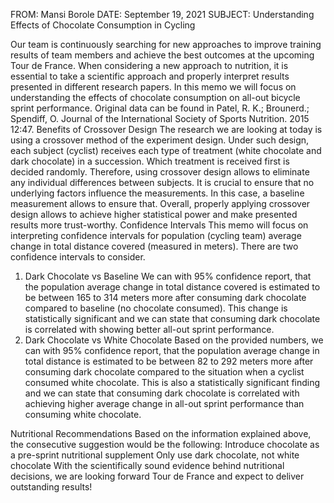 FROM: Mansi Borole
DATE: September 19, 2021 
SUBJECT: Understanding Effects of Chocolate Consumption in Cycling 

Our team is continuously searching for new approaches to improve training results of team members and achieve the best outcomes at the upcoming Tour de France. When considering a new approach to nutrition, it is essential to take a scientific approach and properly interpret results presented in different research papers. In this memo we will focus on understanding the effects of chocolate consumption on all-out bicycle sprint performance. Original data can be found in Patel, R. K.; Brounerd.; Spendiff, O. Journal of the International Society of Sports Nutrition. 2015 12:47. Benefits of Crossover Design 
The research we are looking at today is using a crossover method of the experiment design. Under such design, each subject (cyclist) receives each type of treatment (white chocolate and dark chocolate) in a succession. Which treatment is received first is decided randomly. Therefore, using crossover design allows to eliminate any individual differences between subjects. It is crucial to ensure that no underlying factors influence the measurements. In this case, a baseline measurement allows to ensure that. Overall, properly applying crossover design allows to achieve higher statistical power and make presented results more trust-worthy. 
Confidence Intervals 
This memo will focus on interpreting confidence intervals for population (cycling team) average change in total distance covered (measured in meters). There are two confidence intervals to consider. 
1. Dark Chocolate vs Baseline 
We can with 95% confidence report, that the population average change in total distance covered is estimated to be between 165 to 314 meters more after consuming dark chocolate compared to baseline (no chocolate consumed). This change is statistically significant and we can state that consuming dark chocolate is correlated with showing better all-out sprint performance. 
2. Dark Chocolate vs White Chocolate 
Based on the provided numbers, we can with 95% confidence report, that the population average change in total distance is estimated to be between 82 to 292 meters more after consuming dark chocolate compared to the situation when a cyclist consumed white chocolate. This is also a statistically significant finding and we can state that consuming dark chocolate is correlated with achieving higher average change in all-out sprint performance than consuming white chocolate. 

Nutritional Recommendations
 Based on the information explained above, the consecutive suggestion would be the following: Introduce chocolate as a pre-sprint nutritional supplement Only use dark chocolate, not white chocolate With the scientifically sound evidence behind nutritional decisions, we are looking forward Tour de France and expect to deliver outstanding results!
